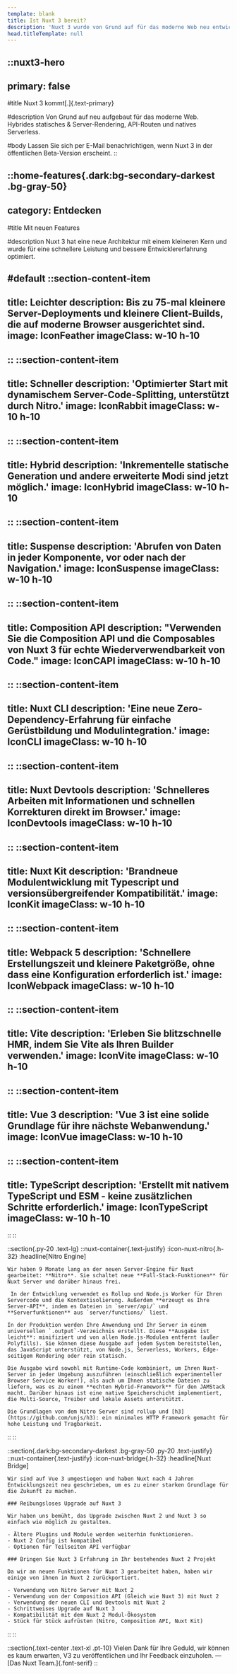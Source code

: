 ```yaml
---
template: blank
title: Ist Nuxt 3 bereit?
description: 'Nuxt 3 wurde von Grund auf für das moderne Web neu entwickelt. Hybrides statisches & Server-Rendering, API-Routen und natives Serverless.'
head.titleTemplate: null
---
```


::nuxt3-hero
---
primary: false
---

#title
Nuxt 3 kommt[.]{.text-primary}

#description
Von Grund auf neu aufgebaut für das moderne Web.<br>
Hybrides statisches & Server-Rendering, API-Routen und natives Serverless.

#body
Lassen Sie sich per E-Mail benachrichtigen, wenn Nuxt 3 in der öffentlichen Beta-Version erscheint.
::

::home-features{.dark:bg-secondary-darkest .bg-gray-50}
---
category: Entdecken
---
#title
Mit neuen Features

#description
Nuxt 3 hat eine neue Architektur mit einem kleineren Kern und wurde für eine schnellere Leistung und bessere Entwicklererfahrung optimiert.

#default
  ::section-content-item
  ---
  title: Leichter
  description: Bis zu 75-mal kleinere Server-Deployments und kleinere Client-Builds, die auf moderne Browser ausgerichtet sind.
  image: IconFeather
  imageClass: w-10 h-10
  ---
  ::
  ::section-content-item
  ---
  title: Schneller
  description: 'Optimierter Start mit dynamischem Server-Code-Splitting, unterstützt durch Nitro.'
  image: IconRabbit
  imageClass: w-10 h-10
  ---
  ::
  ::section-content-item
  ---
  title: Hybrid
  description: 'Inkrementelle statische Generation und andere erweiterte Modi sind jetzt möglich.'
  image: IconHybrid
  imageClass: w-10 h-10
  ---
  ::
  ::section-content-item
  ---
  title: Suspense
  description: 'Abrufen von Daten in jeder Komponente, vor oder nach der Navigation.'
  image: IconSuspense
  imageClass: w-10 h-10
  ---
  ::
  ::section-content-item
  ---
  title: Composition API
  description: "Verwenden Sie die Composition API und die Composables von Nuxt 3 für echte Wiederverwendbarkeit von Code."
  image: IconCAPI
  imageClass: w-10 h-10
  ---
  ::
  ::section-content-item
  ---
  title: Nuxt CLI
  description: 'Eine neue Zero-Dependency-Erfahrung für einfache Gerüstbildung und Modulintegration.'
  image: IconCLI
  imageClass: w-10 h-10
  ---
  ::
  ::section-content-item
  ---
  title: Nuxt Devtools
  description: 'Schnelleres Arbeiten mit Informationen und schnellen Korrekturen direkt im Browser.'
  image: IconDevtools
  imageClass: w-10 h-10
  ---
  ::
  ::section-content-item
  ---
  title: Nuxt Kit
  description: 'Brandneue Modulentwicklung mit Typescript und versionsübergreifender Kompatibilität.'
  image: IconKit
  imageClass: w-10 h-10
  ---
  ::
  ::section-content-item
  ---
  title: Webpack 5
  description: 'Schnellere Erstellungszeit und kleinere Paketgröße, ohne dass eine Konfiguration erforderlich ist.'
  image: IconWebpack
  imageClass: w-10 h-10
  ---
  ::
  ::section-content-item
  ---
  title: Vite
  description: 'Erleben Sie blitzschnelle HMR, indem Sie Vite als Ihren Builder verwenden.'
  image: IconVite
  imageClass: w-10 h-10
  ---
  ::
  ::section-content-item
  ---
  title: Vue 3
  description: 'Vue 3 ist eine solide Grundlage für ihre nächste Webanwendung.'
  image: IconVue
  imageClass: w-10 h-10
  ---
  ::
  ::section-content-item
  ---
  title: TypeScript
  description: 'Erstellt mit nativem TypeScript und ESM - keine zusätzlichen Schritte erforderlich.'
  image: IconTypeScript
  imageClass: w-10 h-10
  ---
  ::
::

::section{.py-20 .text-lg}
  ::nuxt-container{.text-justify}
    :icon-nuxt-nitro{.h-32}
    :headline[Nitro Engine]

    Wir haben 9 Monate lang an der neuen Server-Engine für Nuxt gearbeitet: **Nitro**. Sie schaltet neue **Full-Stack-Funktionen** für Nuxt Server und darüber hinaus frei.

	 In der Entwicklung verwendet es Rollup und Node.js Worker für Ihren Servercode und die Kontextisolierung. Außerdem **erzeugt es Ihre Server-API**, indem es Dateien in `server/api/` und **Serverfunktionen** aus `server/functions/` liest.

    In der Produktion werden Ihre Anwendung und Ihr Server in einem universellen `.output`-Verzeichnis erstellt. Diese **Ausgabe ist leicht**: minifiziert und von allen Node.js-Modulen entfernt (außer Polyfills). Sie können diese Ausgabe auf jedem System bereitstellen, das JavaScript unterstützt, von Node.js, Serverless, Workers, Edge-seitigem Rendering oder rein statisch.

	Die Ausgabe wird sowohl mit Runtime-Code kombiniert, um Ihren Nuxt-Server in jeder Umgebung auszuführen (einschließlich experimenteller Browser Service Worker!), als auch um Ihnen statische Dateien zu liefern, was es zu einem **echten Hybrid-Framework** für den JAMStack macht. Darüber hinaus ist eine native Speicherschicht implementiert, die Multi-Source, Treiber und lokale Assets unterstützt.

    Die Grundlagen von dem Nitro Server sind rollup und [h3](https://github.com/unjs/h3): ein minimales HTTP Framework gemacht für hohe Leistung und Tragbarkeit.
  ::
::

::section{.dark:bg-secondary-darkest .bg-gray-50 .py-20 .text-justify}
  ::nuxt-container{.text-justify}
    :icon-nuxt-bridge{.h-32}
    :headline[Nuxt Bridge]

    Wir sind auf Vue 3 umgestiegen und haben Nuxt nach 4 Jahren Entwicklungszeit neu geschrieben, um es zu einer starken Grundlage für die Zukunft zu machen.

    ### Reibungsloses Upgrade auf Nuxt 3

    Wir haben uns bemüht, das Upgrade zwischen Nuxt 2 und Nuxt 3 so einfach wie möglich zu gestalten.

    - Ältere Plugins und Module werden weiterhin funktionieren.
    - Nuxt 2 Config ist kompatibel
    - Optionen für Teilseiten API verfügbar

    ### Bringen Sie Nuxt 3 Erfahrung in Ihr bestehendes Nuxt 2 Projekt

    Da wir an neuen Funktionen für Nuxt 3 gearbeitet haben, haben wir einige von ihnen in Nuxt 2 zurückportiert.

    - Verwendung von Nitro Server mit Nuxt 2
    - Verwendung von der Composition API (Gleich wie Nuxt 3) mit Nuxt 2
    - Verwendung der neuen CLI und Devtools mit Nuxt 2
    - Schrittweises Upgrade auf Nuxt 3
    - Kompatibilität mit dem Nuxt 2 Modul-Ökosystem
    - Stück für Stück aufrüsten (Nitro, Composition API, Nuxt Kit)
  ::
::

::section{.text-center .text-xl .pt-10}
Vielen Dank für Ihre Geduld, wir können es kaum erwarten, V3 zu veröffentlichen und Ihr Feedback einzuholen. — [Das Nuxt Team.]{.font-serif}
::
